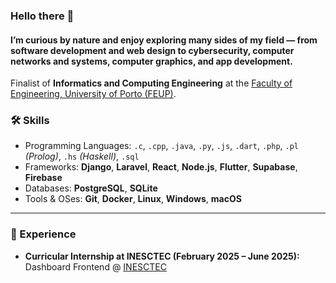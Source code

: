 ### Hello there 👋

#### I’m curious by nature and enjoy exploring many sides of my field — from software development and web design to cybersecurity, computer networks and systems, computer graphics, and app development.

Finalist of **Informatics and Computing Engineering** at the [Faculty of Engineering, University of Porto (FEUP)](https://sigarra.up.pt/feup/en/web_page.Inicial).  

### 🛠️ Skills
- Programming Languages: `.c`, `.cpp`, `.java`, `.py`, `.js`, `.dart`, `.php`, `.pl` *(Prolog)*, `.hs` *(Haskell)*, `.sql`  
- Frameworks: **Django**, **Laravel**, **React**, **Node.js**, **Flutter**, **Supabase**, **Firebase**  
- Databases: **PostgreSQL**, **SQLite**  
- Tools & OSes: **Git**, **Docker**, **Linux**, **Windows**, **macOS**  

---

### 💼 Experience
- **Curricular Internship at INESCTEC (February 2025 – June 2025):** Dashboard Frontend @ [INESCTEC](https://www.inesctec.pt)  